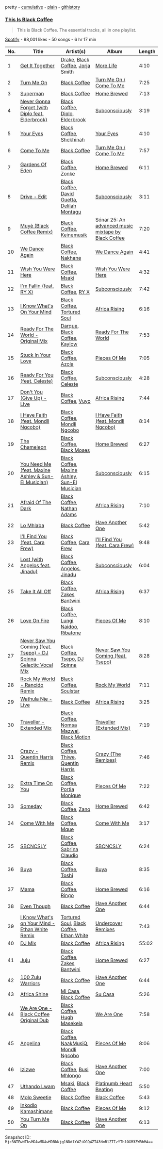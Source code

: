 pretty - [cumulative](/playlists/cumulative/37i9dQZF1DZ06evO3R5f8c.md) - [plain](/playlists/plain/37i9dQZF1DZ06evO3R5f8c) - [githistory](https://github.githistory.xyz/mackorone/spotify-playlist-archive/blob/main/playlists/plain/37i9dQZF1DZ06evO3R5f8c)

### [This Is Black Coffee](https://open.spotify.com/playlist/37i9dQZF1DZ06evO3R5f8c)

> This is Black Coffee\. The essential tracks, all in one playlist.

[Spotify](https://open.spotify.com/user/spotify) - 88,001 likes - 50 songs - 6 hr 17 min

| No. | Title | Artist(s) | Album | Length |
|---|---|---|---|---|
| 1 | [Get It Together](https://open.spotify.com/track/7y6c07pgjZvtHI9kuMVqk1) | [Drake](https://open.spotify.com/artist/3TVXtAsR1Inumwj472S9r4), [Black Coffee](https://open.spotify.com/artist/6wMr4zKPrrR0UVz08WtUWc), [Jorja Smith](https://open.spotify.com/artist/1CoZyIx7UvdxT5c8UkMzHd) | [More Life](https://open.spotify.com/album/1lXY618HWkwYKJWBRYR4MK) | 4:10 |
| 2 | [Turn Me On](https://open.spotify.com/track/7aUlBqAHppttybHHYrefZk) | [Black Coffee](https://open.spotify.com/artist/6wMr4zKPrrR0UVz08WtUWc) | [Turn Me On / Come To Me](https://open.spotify.com/album/2wVWjbRa5CuecQyf9Iu6en) | 7:25 |
| 3 | [Superman](https://open.spotify.com/track/752l1xT5G1OHzg71ZBnTyZ) | [Black Coffee](https://open.spotify.com/artist/6wMr4zKPrrR0UVz08WtUWc) | [Home Brewed](https://open.spotify.com/album/4z9UkNYW3T0EZzcGNjBsSz) | 7:13 |
| 4 | [Never Gonna Forget \(with Diplo feat\. Elderbrook\)](https://open.spotify.com/track/0JqY1VDNn7p92rsvUGs6m1) | [Black Coffee](https://open.spotify.com/artist/6wMr4zKPrrR0UVz08WtUWc), [Diplo](https://open.spotify.com/artist/5fMUXHkw8R8eOP2RNVYEZX), [Elderbrook](https://open.spotify.com/artist/2vf4pRsEY6LpL5tKmqWb64) | [Subconsciously](https://open.spotify.com/album/5zIPpR6ufwhSM0RV1wcrhw) | 3:19 |
| 5 | [Your Eyes](https://open.spotify.com/track/3E9mI43Xj65JMRcKZMIxtV) | [Black Coffee](https://open.spotify.com/artist/6wMr4zKPrrR0UVz08WtUWc), [Shekhinah](https://open.spotify.com/artist/1F42GOcKAImOu4yj1b04NB) | [Your Eyes](https://open.spotify.com/album/5eBzVYiQ4l3SOJyDIfSYMP) | 4:10 |
| 6 | [Come To Me](https://open.spotify.com/track/1eIhSaVLP46opgA6baksuB) | [Black Coffee](https://open.spotify.com/artist/6wMr4zKPrrR0UVz08WtUWc) | [Turn Me On / Come To Me](https://open.spotify.com/album/2wVWjbRa5CuecQyf9Iu6en) | 7:57 |
| 7 | [Gardens Of Eden](https://open.spotify.com/track/2ULJ82U9boJhUMi2yzgpuD) | [Black Coffee](https://open.spotify.com/artist/6wMr4zKPrrR0UVz08WtUWc), [Zonke](https://open.spotify.com/artist/1eBaQkCXWlq1vhCLMVFdqn) | [Home Brewed](https://open.spotify.com/album/4z9UkNYW3T0EZzcGNjBsSz) | 6:11 |
| 8 | [Drive \- Edit](https://open.spotify.com/track/3XsNRi2cypsksscysYbyaF) | [Black Coffee](https://open.spotify.com/artist/6wMr4zKPrrR0UVz08WtUWc), [David Guetta](https://open.spotify.com/artist/1Cs0zKBU1kc0i8ypK3B9ai), [Delilah Montagu](https://open.spotify.com/artist/3WtrH1zNpzoPSz6XpwCh6y) | [Subconsciously](https://open.spotify.com/album/5zIPpR6ufwhSM0RV1wcrhw) | 3:11 |
| 9 | [Muyè \(Black Coffee Remix\)](https://open.spotify.com/track/4rSpUjqW7KTn4Whk9vEIv5) | [Black Coffee](https://open.spotify.com/artist/6wMr4zKPrrR0UVz08WtUWc), [Keinemusik](https://open.spotify.com/artist/26WKgv73kRHD0gEDKD1i8j) | [Sónar 25: An advanced music mixtape by Black Coffee](https://open.spotify.com/album/1xz36Gipe1dJJ1UNiFJviJ) | 7:20 |
| 10 | [We Dance Again](https://open.spotify.com/track/6HvCOJvbEzVTmEFmv79pTf) | [Black Coffee](https://open.spotify.com/artist/6wMr4zKPrrR0UVz08WtUWc), [Nakhane](https://open.spotify.com/artist/2nrShcJFP8D5bQT8RgdBhH) | [We Dance Again](https://open.spotify.com/album/2ASR0MV1bBqDKVaS3jDxGD) | 4:41 |
| 11 | [Wish You Were Here](https://open.spotify.com/track/5TsLsLTg3kTuv2RMRL3vaB) | [Black Coffee](https://open.spotify.com/artist/6wMr4zKPrrR0UVz08WtUWc), [Msaki](https://open.spotify.com/artist/5Oj5jQ98vsoHeIGqCS9Dfq) | [Wish You Were Here](https://open.spotify.com/album/7iRNDskXthAJT8k6k4qZzV) | 4:32 |
| 12 | [I'm Fallin \(feat\. RY X\)](https://open.spotify.com/track/6PlB9QbrAfUwKX0g0GHRMY) | [Black Coffee](https://open.spotify.com/artist/6wMr4zKPrrR0UVz08WtUWc), [RY X](https://open.spotify.com/artist/2KjAo6wVc9d2WcxdxSArpV) | [Subconsciously](https://open.spotify.com/album/5zIPpR6ufwhSM0RV1wcrhw) | 7:42 |
| 13 | [I Know What's On Your Mind](https://open.spotify.com/track/70IaMEsiO8r9KWP79AYz3q) | [Black Coffee](https://open.spotify.com/artist/6wMr4zKPrrR0UVz08WtUWc), [Tortured Soul](https://open.spotify.com/artist/3C1iOOVTmPNAe3a1exn0LL) | [Africa Rising](https://open.spotify.com/album/1GdL8XkbVTTVQPORBzmcMp) | 6:16 |
| 14 | [Ready For The World \- Original Mix](https://open.spotify.com/track/2C5nA4hmzjzWPp8QW82pdo) | [Darque](https://open.spotify.com/artist/5ktaq0WEJHPcb5xo7uq105), [Black Coffee](https://open.spotify.com/artist/6wMr4zKPrrR0UVz08WtUWc), [Kaylow](https://open.spotify.com/artist/6nQFuQO2dqH8JR9ZhN0IyH) | [Ready For The World](https://open.spotify.com/album/02PUNZUgLIbRwg2QVKEfAN) | 7:53 |
| 15 | [Stuck In Your Love](https://open.spotify.com/track/0XKk5tVNAR4gGxwhc8SAcV) | [Black Coffee](https://open.spotify.com/artist/6wMr4zKPrrR0UVz08WtUWc), [Azola](https://open.spotify.com/artist/7M9doTdfKCnqeW9whjgcuh) | [Pieces Of Me](https://open.spotify.com/album/21BmtOPzEvvsL3rNTgIMHx) | 7:05 |
| 16 | [Ready For You \(feat\. Celeste\)](https://open.spotify.com/track/69UTmQOhqIRoGcTWFUidSZ) | [Black Coffee](https://open.spotify.com/artist/6wMr4zKPrrR0UVz08WtUWc), [Celeste](https://open.spotify.com/artist/49HlOY4gkHqsYG9GCuhkcc) | [Subconsciously](https://open.spotify.com/album/5zIPpR6ufwhSM0RV1wcrhw) | 4:28 |
| 17 | [Don't You \(Give Up\) \- Live](https://open.spotify.com/track/6O4CHPJQdyTfPv1AZC667n) | [Black Coffee](https://open.spotify.com/artist/6wMr4zKPrrR0UVz08WtUWc), [Vuyo](https://open.spotify.com/artist/6pWOGQubsgAiEZmzioIyDi) | [Africa Rising](https://open.spotify.com/album/1GdL8XkbVTTVQPORBzmcMp) | 7:44 |
| 18 | [I Have Faith \(feat\. Mondli Ngcobo\)](https://open.spotify.com/track/5J4iGuswrxrUVx8THhbDnI) | [Black Coffee](https://open.spotify.com/artist/6wMr4zKPrrR0UVz08WtUWc), [Mondli Ngcobo](https://open.spotify.com/artist/1aT2hj2h4MAk2O0fPCFLr2) | [I Have Faith \(feat\. Mondli Ngcobo\)](https://open.spotify.com/album/0fDot2YoFm5ugns4PetfyS) | 8:14 |
| 19 | [The Chameleon](https://open.spotify.com/track/3XmdU29brLZmGYT8ZFTZQX) | [Black Coffee](https://open.spotify.com/artist/6wMr4zKPrrR0UVz08WtUWc), [Black Moses](https://open.spotify.com/artist/2GajwtMQTCxHl4mTOZ3RnE) | [Home Brewed](https://open.spotify.com/album/4z9UkNYW3T0EZzcGNjBsSz) | 6:27 |
| 20 | [You Need Me \(feat\. Maxine Ashley & Sun\-El Musician\)](https://open.spotify.com/track/2ieFaRzeA5yfRjanzaBS8Q) | [Black Coffee](https://open.spotify.com/artist/6wMr4zKPrrR0UVz08WtUWc), [Maxine Ashley](https://open.spotify.com/artist/5fYyfkrYbHDQreGr7cUul0), [Sun\-El Musician](https://open.spotify.com/artist/0W8WpLB5WoXLgiA193LXk6) | [Subconsciously](https://open.spotify.com/album/5zIPpR6ufwhSM0RV1wcrhw) | 6:15 |
| 21 | [Afraid Of The Dark](https://open.spotify.com/track/6SJgKMpTkkS3A7OTOOpOo6) | [Black Coffee](https://open.spotify.com/artist/6wMr4zKPrrR0UVz08WtUWc), [Nathan Adams](https://open.spotify.com/artist/4Qc2hTBOx11WvgZMK2M4O9) | [Africa Rising](https://open.spotify.com/album/1GdL8XkbVTTVQPORBzmcMp) | 7:10 |
| 22 | [Lo Mhlaba](https://open.spotify.com/track/0arhdzXjxtfKhe1KxEOzBq) | [Black Coffee](https://open.spotify.com/artist/6wMr4zKPrrR0UVz08WtUWc) | [Have Another One](https://open.spotify.com/album/5sMK7vkPd3CZF0fTny80gj) | 5:42 |
| 23 | [I'll Find You \(feat\. Cara Frew\)](https://open.spotify.com/track/1gqlRiladdiWHmQU8GwtwE) | [Black Coffee](https://open.spotify.com/artist/6wMr4zKPrrR0UVz08WtUWc), [Cara Frew](https://open.spotify.com/artist/72YhLvw3aIVCUSjL6G8qSf) | [I'll Find You \(feat\. Cara Frew\)](https://open.spotify.com/album/31CJ5vMMpstJibWF6ESDUD) | 9:48 |
| 24 | [Lost \(with Angelos feat\. Jinadu\)](https://open.spotify.com/track/4MjW0jp8b9hAe1dmzJIBCG) | [Black Coffee](https://open.spotify.com/artist/6wMr4zKPrrR0UVz08WtUWc), [Angelos](https://open.spotify.com/artist/2zagWFWxFhQg3OvUmnnliq), [Jinadu](https://open.spotify.com/artist/0o9k6CmDuy07gP28ov82wp) | [Subconsciously](https://open.spotify.com/album/5zIPpR6ufwhSM0RV1wcrhw) | 6:04 |
| 25 | [Take It All Off](https://open.spotify.com/track/3GTjWvuD6D78ZPRoXOBAt1) | [Black Coffee](https://open.spotify.com/artist/6wMr4zKPrrR0UVz08WtUWc), [Zakes Bantwini](https://open.spotify.com/artist/5mZLaYqN0ZkjxfeUUmiuqL) | [Africa Rising](https://open.spotify.com/album/1GdL8XkbVTTVQPORBzmcMp) | 6:37 |
| 26 | [Love On Fire](https://open.spotify.com/track/5EsXm7CUiVNAW1YNnhr60n) | [Black Coffee](https://open.spotify.com/artist/6wMr4zKPrrR0UVz08WtUWc), [Lungi Naidoo](https://open.spotify.com/artist/66qfrvIX87ukAaAgxE5inz), [Ribatone](https://open.spotify.com/artist/2DmNrE4gjmMEzL2jIvswrR) | [Pieces Of Me](https://open.spotify.com/album/21BmtOPzEvvsL3rNTgIMHx) | 8:10 |
| 27 | [Never Saw You Coming \(feat\. Tsepo\) \- DJ Spinna Galactic Vocal Mix](https://open.spotify.com/track/12NDXliaBBgklpBNkUlyVI) | [Black Coffee](https://open.spotify.com/artist/6wMr4zKPrrR0UVz08WtUWc), [Tsepo](https://open.spotify.com/artist/2ddrvJRLukdqsvi7HaLTPt), [DJ Spinna](https://open.spotify.com/artist/0CpTjiY3prMIFqfgNbOORc) | [Never Saw You Coming \(feat\. Tsepo\)](https://open.spotify.com/album/7o2ey4eoyW8t7H9dHux8He) | 8:28 |
| 28 | [Rock My World \- Rancido Remix](https://open.spotify.com/track/1ucTDyNsXRPjjYGMMahN9w) | [Black Coffee](https://open.spotify.com/artist/6wMr4zKPrrR0UVz08WtUWc), [Soulstar](https://open.spotify.com/artist/5PekFhkqiljmAn0XKX5HFs) | [Rock My World](https://open.spotify.com/album/0ze5I4ST6pYask4NBTKSg9) | 7:11 |
| 29 | [Wathula Nje \- Live](https://open.spotify.com/track/4xWKIXZj0vlzUoDnnvD9jQ) | [Black Coffee](https://open.spotify.com/artist/6wMr4zKPrrR0UVz08WtUWc) | [Africa Rising](https://open.spotify.com/album/1GdL8XkbVTTVQPORBzmcMp) | 3:25 |
| 30 | [Traveller \- Extended Mix](https://open.spotify.com/track/3QF8Xtfvgnyk0tRUnDxTFU) | [Black Coffee](https://open.spotify.com/artist/6wMr4zKPrrR0UVz08WtUWc), [Nomsa Mazwai](https://open.spotify.com/artist/4oX9xchwhV2UzF7Wsxoyg5), [Black Motion](https://open.spotify.com/artist/4x6n41nYGT6O61pSfgW4z7) | [Traveller \(Extended Mix\)](https://open.spotify.com/album/1CnnR1LNyGFzpcNkrbljoB) | 7:19 |
| 31 | [Crazy \- Quentin Harris Remix](https://open.spotify.com/track/6iqdyQpUgpO2dYXlqDoi5s) | [Black Coffee](https://open.spotify.com/artist/6wMr4zKPrrR0UVz08WtUWc), [Thiwe](https://open.spotify.com/artist/0iUfURNTBS7ScaEajv9Uve), [Quentin Harris](https://open.spotify.com/artist/0XRU3hfrxwicmk4wRkqs8B) | [Crazy \(The Remixes\)](https://open.spotify.com/album/7yjLZJERrZNHb2OojbmqBO) | 7:46 |
| 32 | [Extra Time On You](https://open.spotify.com/track/2pesaSV3G2scS7BWywijgA) | [Black Coffee](https://open.spotify.com/artist/6wMr4zKPrrR0UVz08WtUWc), [Portia Monique](https://open.spotify.com/artist/4Gfgfu8VYfDlejKCKU9mpc) | [Pieces Of Me](https://open.spotify.com/album/21BmtOPzEvvsL3rNTgIMHx) | 7:22 |
| 33 | [Someday](https://open.spotify.com/track/7chKchP8IVPi34sqbss0AH) | [Black Coffee](https://open.spotify.com/artist/6wMr4zKPrrR0UVz08WtUWc), [Zano](https://open.spotify.com/artist/44wIq4IVr26PvWKBWJ42vq) | [Home Brewed](https://open.spotify.com/album/4z9UkNYW3T0EZzcGNjBsSz) | 6:42 |
| 34 | [Come With Me](https://open.spotify.com/track/1i9Ag3QndpJdr8nxWDCjrK) | [Black Coffee](https://open.spotify.com/artist/6wMr4zKPrrR0UVz08WtUWc), [Mque](https://open.spotify.com/artist/00LCD7uFxO2uUr4tmSoyKU) | [Come With Me](https://open.spotify.com/album/3oCLiovKu5rEDwRn5OMULV) | 3:17 |
| 35 | [SBCNCSLY](https://open.spotify.com/track/0DWIaEumpHd41vATkCGUK2) | [Black Coffee](https://open.spotify.com/artist/6wMr4zKPrrR0UVz08WtUWc), [Sabrina Claudio](https://open.spotify.com/artist/30DhU7BDmF4PH0JVhu8ZRg) | [SBCNCSLY](https://open.spotify.com/album/1uaZVqFa2S1skSpLNZ0oHp) | 6:24 |
| 36 | [Buya](https://open.spotify.com/track/5HoVd9a4C9Lu5xvkJ2iWXU) | [Black Coffee](https://open.spotify.com/artist/6wMr4zKPrrR0UVz08WtUWc), [Toshi](https://open.spotify.com/artist/2bIg95CGHmriFZX7MsnFRK) | [Buya](https://open.spotify.com/album/6hX8aeKrxbZjRKjOuYZg1C) | 8:35 |
| 37 | [Mama](https://open.spotify.com/track/5WRoeCefMDsxn9zrsqUqhK) | [Black Coffee](https://open.spotify.com/artist/6wMr4zKPrrR0UVz08WtUWc), [Ringo](https://open.spotify.com/artist/6xHg59yun1sZwFZ9L3jpXn) | [Home Brewed](https://open.spotify.com/album/4z9UkNYW3T0EZzcGNjBsSz) | 6:16 |
| 38 | [Even Though](https://open.spotify.com/track/26qQM5sqNWTedLxlWwMqXL) | [Black Coffee](https://open.spotify.com/artist/6wMr4zKPrrR0UVz08WtUWc) | [Have Another One](https://open.spotify.com/album/5sMK7vkPd3CZF0fTny80gj) | 6:44 |
| 39 | [I Know What's on Your Mind \- Ethan White Remix](https://open.spotify.com/track/0dS3yI8yVfstJBRTUaVkSH) | [Tortured Soul](https://open.spotify.com/artist/365Fm0OgkStvN1wWzeyfDN), [Black Coffee](https://open.spotify.com/artist/6wMr4zKPrrR0UVz08WtUWc), [Ethan White](https://open.spotify.com/artist/2qD93ieKCaxZuUQJi2R739) | [Undercover Remixes](https://open.spotify.com/album/7yxBRaNkoAVxLGwnjFXc2C) | 7:43 |
| 40 | [DJ Mix](https://open.spotify.com/track/0HPsuZ8rZbBf71J34uhYKA) | [Black Coffee](https://open.spotify.com/artist/6wMr4zKPrrR0UVz08WtUWc) | [Africa Rising](https://open.spotify.com/album/1GdL8XkbVTTVQPORBzmcMp) | 55:02 |
| 41 | [Juju](https://open.spotify.com/track/6nXK3ZzUeTXva5sOS7sqE1) | [Black Coffee](https://open.spotify.com/artist/6wMr4zKPrrR0UVz08WtUWc), [Zakes Bantwini](https://open.spotify.com/artist/5mZLaYqN0ZkjxfeUUmiuqL) | [Home Brewed](https://open.spotify.com/album/4z9UkNYW3T0EZzcGNjBsSz) | 6:27 |
| 42 | [100 Zulu Warriors](https://open.spotify.com/track/5xYU4QIQqxhGaWgpwKLkri) | [Black Coffee](https://open.spotify.com/artist/6wMr4zKPrrR0UVz08WtUWc) | [Have Another One](https://open.spotify.com/album/5sMK7vkPd3CZF0fTny80gj) | 6:44 |
| 43 | [Africa Shine](https://open.spotify.com/track/7uld2wN7GThO54ryAS0ezL) | [Mi Casa](https://open.spotify.com/artist/6c7bGIcrxaMdYSn6htbHj0), [Black Coffee](https://open.spotify.com/artist/6wMr4zKPrrR0UVz08WtUWc) | [Su Casa](https://open.spotify.com/album/4Dey5FtFdBPkU1uxJ45DL8) | 5:26 |
| 44 | [We Are One \- Black Coffee Original Dub](https://open.spotify.com/track/0yRbdmtSZIAt29prSfst2U) | [Black Coffee](https://open.spotify.com/artist/6wMr4zKPrrR0UVz08WtUWc), [Hugh Masekela](https://open.spotify.com/artist/1b3F5FI7TX4IWTNA4P1kWp) | [We Are One](https://open.spotify.com/album/2lUBjtdiF93gxS7tlEbqAz) | 7:58 |
| 45 | [Angelina](https://open.spotify.com/track/3MNzsampqsFhB87Mr0DuLI) | [Black Coffee](https://open.spotify.com/artist/6wMr4zKPrrR0UVz08WtUWc), [NaakMusiQ](https://open.spotify.com/artist/6xs8YWLAW2FdCpmzEE0loe), [Mondli Ngcobo](https://open.spotify.com/artist/1aT2hj2h4MAk2O0fPCFLr2) | [Pieces Of Me](https://open.spotify.com/album/21BmtOPzEvvsL3rNTgIMHx) | 8:06 |
| 46 | [Izizwe](https://open.spotify.com/track/0TOScmuHq8iS1GblTVqQMq) | [Black Coffee](https://open.spotify.com/artist/6wMr4zKPrrR0UVz08WtUWc), [Busi Mhlongo](https://open.spotify.com/artist/4QlgeNz8Uf8xF0f0LNjCbf) | [Have Another One](https://open.spotify.com/album/5sMK7vkPd3CZF0fTny80gj) | 7:00 |
| 47 | [Uthando Lwam](https://open.spotify.com/track/7lp3w0kR7m6o3mrKLSXGkI) | [Msaki](https://open.spotify.com/artist/5Oj5jQ98vsoHeIGqCS9Dfq), [Black Coffee](https://open.spotify.com/artist/6wMr4zKPrrR0UVz08WtUWc) | [Platinumb Heart Beating](https://open.spotify.com/album/5I1PuwMzFN5Ooh8R5zUncS) | 5:50 |
| 48 | [Molo Sweetie](https://open.spotify.com/track/0XTKHw0Bp8WtfxSVSzXA3o) | [Black Coffee](https://open.spotify.com/artist/6wMr4zKPrrR0UVz08WtUWc) | [Black Coffee](https://open.spotify.com/album/5FkN3oL9vnQOPB1M54Ej7E) | 5:43 |
| 49 | [Inkodlo Kamashimane](https://open.spotify.com/track/5hI4ehQIIuPZWSjjXu61JW) | [Black Coffee](https://open.spotify.com/artist/6wMr4zKPrrR0UVz08WtUWc) | [Pieces Of Me](https://open.spotify.com/album/21BmtOPzEvvsL3rNTgIMHx) | 9:12 |
| 50 | [You Turn Me On](https://open.spotify.com/track/1aqL3jlruipLsSZV9OvgTv) | [Black Coffee](https://open.spotify.com/artist/6wMr4zKPrrR0UVz08WtUWc) | [Have Another One](https://open.spotify.com/album/5sMK7vkPd3CZF0fTny80gj) | 6:13 |

Snapshot ID: `Mjc3NTEwNTksMDAwMDAwMDBkNjg1NDdlYWZiOGQ4ZTA3NmRlZTIzYThlOGM3ZWRhMA==`
